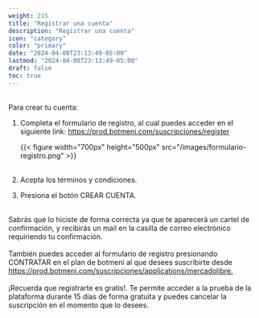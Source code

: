 ```yaml
---
weight: 215
title: "Registrar una cuenta"
description: "Registrar una cuenta"
icon: "category"
color: "primary"
date: "2024-04-08T23:13:49-05:00"
lastmod: "2024-04-08T23:13:49-05:00"
draft: false
toc: true
---
```

<br>
Para crear tu cuenta:

1. Completa el formulario de registro, al cual puedes acceder en el siguiente link: <https://prod.botmeni.com/suscripciones/register>

    {{< figure width="700px" height="500px" src="/images/formulario-registro.png" >}}
<br></br>

2. Acepta los términos y condiciones.
3. Presiona el botón CREAR CUENTA.
<br></br>

Sabrás que lo hiciste de forma correcta ya que te aparecerá un cartel de confirmación, y recibirás un mail en la casilla de correo electrónico requiriendo tu confirmación.<br></br>
También puedes acceder al formulario de registro presionando CONTRATAR en el plan de botmeni al que desees suscribirte desde <https://prod.botmeni.com/suscripciones/applications/mercadolibre.> <br></br>
¡Recuerda que registrarte es gratis!. Te permite acceder a la prueba de la plataforma durante 15 días de forma gratuita y puedes cancelar la suscripción en el momento que lo desees.
